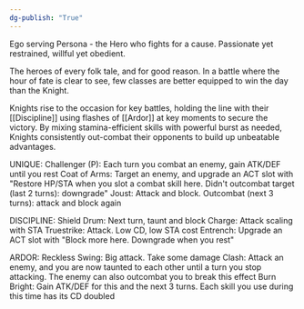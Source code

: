 ```yaml
---
dg-publish: "True"
---
```


Ego serving Persona - the Hero who fights for a cause. Passionate yet restrained, willful yet obedient.

The heroes of every folk tale, and for good reason. In a battle where the hour of fate is clear to see, few classes are better equipped to win the day than the Knight.

Knights rise to the occasion for key battles, holding the line with their [[Discipline]] using flashes of [[Ardor]] at key moments to secure the victory. By mixing stamina-efficient skills with powerful burst as needed, Knights consistently out-combat their opponents to build up unbeatable advantages.

UNIQUE:
Challenger (P): Each turn you combat an enemy, gain ATK/DEF until you rest
Coat of Arms: Target an enemy, and upgrade an ACT slot with "Restore HP/STA when you slot a combat skill here. Didn't outcombat target (last 2 turns): downgrade"
Joust: Attack and block. Outcombat (next 3 turns): attack and block again

DISCIPLINE:
Shield Drum: Next turn, taunt and block
Charge: Attack scaling with STA
Truestrike: Attack. Low CD, low STA cost
Entrench: Upgrade an ACT slot with "Block more here. Downgrade when you rest"

ARDOR:
Reckless Swing: Big attack. Take some damage
Clash: Attack an enemy, and you are now taunted to each other until a turn you stop attacking. The enemy can also outcombat you to break this effect
Burn Bright: Gain ATK/DEF for this and the next 3 turns. Each skill you use during this time has its CD doubled